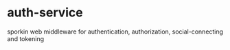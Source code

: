 auth-service
============

sporkin web middleware for authentication, authorization, social-connecting and tokening
